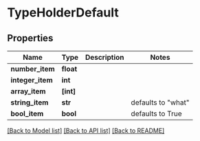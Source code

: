 # TypeHolderDefault

## Properties
Name | Type | Description | Notes
------------ | ------------- | ------------- | -------------
**number_item** | **float** |  | 
**integer_item** | **int** |  | 
**array_item** | **[int]** |  | 
**string_item** | **str** |  | defaults to "what"
**bool_item** | **bool** |  | defaults to True

[[Back to Model list]](../README.md#documentation-for-models) [[Back to API list]](../README.md#documentation-for-api-endpoints) [[Back to README]](../README.md)


